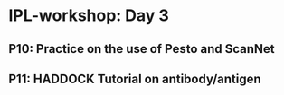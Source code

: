 # IPL-workshop: Day 3

## <a name="P10"></a>P10: Practice on the use of Pesto and ScanNet


## <a name="P11"></a>P11: HADDOCK Tutorial on antibody/antigen
